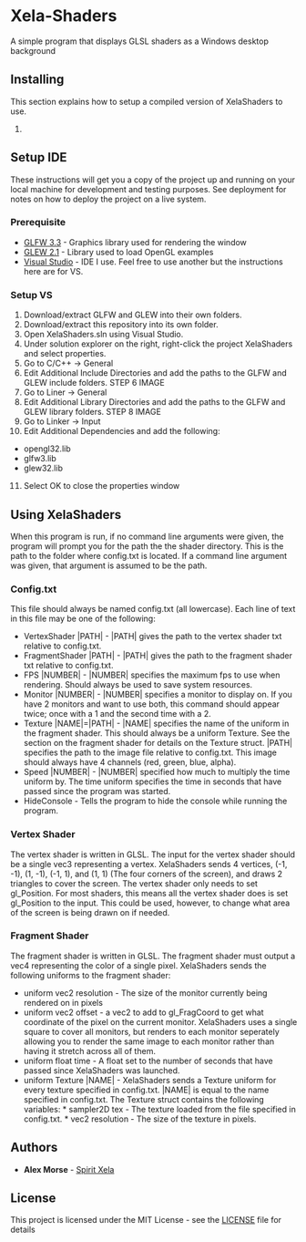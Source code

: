 # Xela-Shaders
A simple program that displays GLSL shaders as a Windows desktop background

## Installing

This section explains how to setup a compiled version of XelaShaders to use.

1. 

## Setup IDE

These instructions will get you a copy of the project up and running on your local machine for development and testing purposes. See deployment for notes on how to deploy the project on a live system.

### Prerequisite

* [GLFW 3.3](https://www.glfw.org) - Graphics library used for rendering the window
* [GLEW 2.1](http://glew.sourceforge.net/) - Library used to load OpenGL examples
* [Visual Studio](https://visualstudio.microsoft.com/) - IDE I use. Feel free to use another but the instructions here are for VS.

### Setup VS

1. Download/extract GLFW and GLEW into their own folders.
2. Download/extract this repository into its own folder.
3. Open XelaShaders.sln using Visual Studio.
4. Under solution explorer on the right, right-click the project XelaShaders and select properties.
5. Go to C/C++ -> General
6. Edit Additional Include Directories and add the paths to the GLFW and GLEW include folders.
STEP 6 IMAGE
7. Go to Liner -> General
8. Edit Additional Library Directories and add the paths to the GLFW and GLEW library folders.
STEP 8 IMAGE
9. Go to Linker -> Input
10. Edit Additional Dependencies and add the following:
  * opengl32.lib
  * glfw3.lib
  * glew32.lib
11. Select OK to close the properties window

## Using XelaShaders

When this program is run, if no command line arguments were given, the program will prompt you for the path the the shader directory.
This is the path to the folder where config.txt is located. If a command line argument was given, that argument is assumed to be the
path.

### Config.txt

This file should always be named config.txt (all lowercase). Each line of text in this file may be one of the following:
  * VertexShader |PATH|   - |PATH| gives the path to the vertex shader txt relative to config.txt.
  * FragmentShader |PATH| - |PATH| gives the path to the fragment shader txt relative to config.txt.
  * FPS |NUMBER|          - |NUMBER| specifies the maximum fps to use when rendering. Should always be used to save system resources.
  * Monitor |NUMBER|      - |NUMBER| specifies a monitor to display on. If you have 2 monitors and want to use both, this command
                            should appear twice; once with a 1 and the second time with a 2.
  * Texture |NAME|=|PATH| - |NAME| specifies the name of the uniform in the fragment shader. This should always be a uniform Texture.
                            See the section on the fragment shader for details on the Texture struct.
                            |PATH| specifies the path to the image file relative to config.txt. This image should always have 4
                            channels (red, green, blue, alpha).
  * Speed |NUMBER|        - |NUMBER| specified how much to multiply the time uniform by. The time uniform specifies the time in seconds
                            that have passed since the program was started.
  * HideConsole           - Tells the program to hide the console while running the program.

### Vertex Shader
The vertex shader is written in GLSL. The input for the vertex shader should be a single vec3 representing a vertex. XelaShaders sends 4 vertices, (-1, -1), (1, -1), (-1, 1), and (1, 1) (The four corners of the screen), and draws 2 triangles to cover the screen.
The vertex shader only needs to set gl_Position. For most shaders, this means all the vertex shader does is set gl_Position to the input. This could be used, however, to change what area of the screen is being drawn on if needed.

### Fragment Shader 
The fragment shader is written in GLSL. The fragment shader must output a vec4 representing the color of a single pixel. XelaShaders sends the following uniforms to the fragment shader:
  * uniform vec2 resolution - The size of the monitor currently being rendered on in pixels
  * uniform vec2 offset     - a vec2 to add to gl_FragCoord to get what coordinate of the pixel on the current monitor.
                              XelaShaders uses a single square to cover all monitors, but renders to each monitor seperately allowing
                              you to render the same image to each monitor rather than having it stretch across all of them.
  * uniform float time      - A float set to the number of seconds that have passed since XelaShaders was launched.
  * uniform Texture |NAME|  - XelaShaders sends a Texture uniform for every texture specified in config.txt.
                              |NAME| is equal to the name specified in config.txt.
                              The Texture struct contains the following variables:
                                * sampler2D tex   - The texture loaded from the file specified in config.txt.
                                * vec2 resolution - The size of the texture in pixels.

## Authors

* **Alex Morse** - [Spirit Xela](https://github.com/Spirit-Xela)

## License

This project is licensed under the MIT License - see the [LICENSE](LICENSE) file for details
